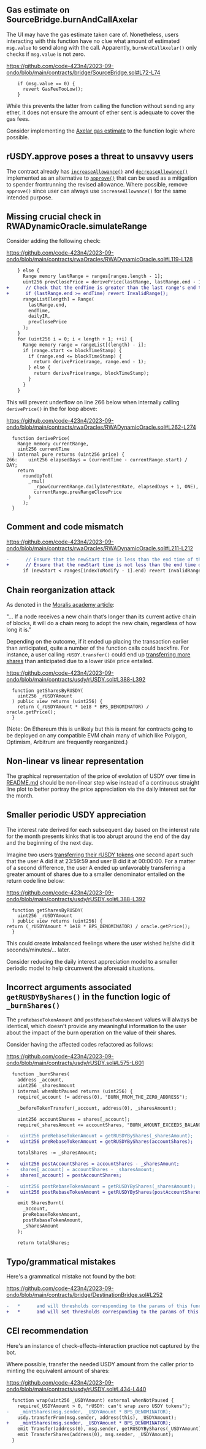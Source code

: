 ## Gas estimate on SourceBridge.burnAndCallAxelar
The UI may have the gas estimate taken care of. Nonetheless, users interacting with this function have no clue what amount of estimated `msg.value` to send along with the call. Apparently, `burnAndCallAxelar()` only checks if `msg.value` is not zero. 

https://github.com/code-423n4/2023-09-ondo/blob/main/contracts/bridge/SourceBridge.sol#L72-L74

```solidity
    if (msg.value == 0) {
      revert GasFeeTooLow();
    }
```
While this prevents the latter from calling the function without sending any ether, it does not ensure the amount of ether sent is adequate to cover the gas fees.

Consider implementing the [Axelar gas estimate](https://docs.axelar.dev/dev/general-message-passing/gas-services/pay-gas) to the function logic where possible.

## rUSDY.approve poses a threat to unsavvy users 
The contract already has [`increaseAllowance()`](https://github.com/code-423n4/2023-09-ondo/blob/main/contracts/usdy/rUSDY.sol#L327-L337) and [`decreaseAllowance()`](https://github.com/code-423n4/2023-09-ondo/blob/main/contracts/usdy/rUSDY.sol#L353-L364) implemented as an alternative to [`approve()`](https://github.com/code-423n4/2023-09-ondo/blob/main/contracts/usdy/rUSDY.sol#L276-L279) that can be used as a mitigation to spender frontrunning the revised allowance. Where possible, remove `approve()` since user can always use `increaseAllowance()` for the same intended purpose.

## Missing crucial check in RWADynamicOracle.simulateRange
Consider adding the following check:  

https://github.com/code-423n4/2023-09-ondo/blob/main/contracts/rwaOracles/RWADynamicOracle.sol#L119-L128

```diff
    } else {
      Range memory lastRange = ranges[ranges.length - 1];
      uint256 prevClosePrice = derivePrice(lastRange, lastRange.end - 1);
+      // Check that the endTime is greater than the last range's end time
+      if (lastRange.end >= endTime) revert InvalidRange();
      rangeList[length] = Range(
        lastRange.end,
        endTime,
        dailyIR,
        prevClosePrice
      );
    }
    for (uint256 i = 0; i < length + 1; ++i) {
      Range memory range = rangeList[(length) - i];
      if (range.start <= blockTimeStamp) {
        if (range.end <= blockTimeStamp) {
          return derivePrice(range, range.end - 1);
        } else {
          return derivePrice(range, blockTimeStamp);
        }
      }
    }
```
This will prevent underflow on line 266 below when internally calling `derivePrice()` in the for loop above:

https://github.com/code-423n4/2023-09-ondo/blob/main/contracts/rwaOracles/RWADynamicOracle.sol#L262-L274

```solidity
  function derivePrice(
    Range memory currentRange,
    uint256 currentTime
  ) internal pure returns (uint256 price) {
266:    uint256 elapsedDays = (currentTime - currentRange.start) / DAY;
    return
      roundUpTo8(
        _rmul(
          _rpow(currentRange.dailyInterestRate, elapsedDays + 1, ONE),
          currentRange.prevRangeClosePrice
        )
      );
  }
```
## Comment and code mismatch
https://github.com/code-423n4/2023-09-ondo/blob/main/contracts/rwaOracles/RWADynamicOracle.sol#L211-L212

```diff
-      // Ensure that the newStart time is less than the end time of the previous range
+      // Ensure that the newStart time is not less than the end time of the previous range
      if (newStart < ranges[indexToModify - 1].end) revert InvalidRange();
```
## Chain reorganization attack
As denoted in the [Moralis academy article](https://academy.moralis.io/blog/what-is-chain-reorganization):

"... If a node receives a new chain that’s longer than its current active chain of blocks, it will do a chain reorg to adopt the new chain, regardless of how long it is."

Depending on the outcome, if it ended up placing the transaction earlier than anticipated, quite a number of the function calls could backfire. For instance, a user calling `rUSDY.transfer()` could end up [transferring more shares](https://github.com/code-423n4/2023-09-ondo/blob/main/contracts/usdy/rUSDY.sol#L451) than anticipated due to a lower `USDY` price entailed.

https://github.com/code-423n4/2023-09-ondo/blob/main/contracts/usdy/rUSDY.sol#L388-L392

```solidity
  function getSharesByRUSDY(
    uint256 _rUSDYAmount
  ) public view returns (uint256) {
    return (_rUSDYAmount * 1e18 * BPS_DENOMINATOR) / oracle.getPrice();
  }
```
(Note: On Ethereum this is unlikely but this is meant for contracts going to be deployed on any compatible EVM chain many of which like Polygon, Optimism, Arbitrum are frequently reorganized.)

## Non-linear vs linear representation 
The graphical representation of the price of evolution of USDY over time in [README.md](https://github.com/code-423n4/2023-09-ondo) should be non-linear step wise instead of a continuous straight line plot to better portray the price appreciation via the daily interest set for the month. 

## Smaller periodic USDY appreciation
The interest rate derived for each subsequent day based on the interest rate for the month presents kinks that is too abrupt around the end of the day and the beginning of the next day.

Imagine two users [transferring their rUSDY tokens](https://github.com/code-423n4/2023-09-ondo/blob/main/contracts/usdy/rUSDY.sol#L468) one second apart such that the user A did it at 23:59:59 and user B did it at 00:00:00. For a matter of a second difference, the user A ended up unfavorably transferring a greater amount of shares due to a smaller denominator entailed on the return code line below: 

https://github.com/code-423n4/2023-09-ondo/blob/main/contracts/usdy/rUSDY.sol#L388-L392

```solidity
  function getSharesByRUSDY(
    uint256 _rUSDYAmount
  ) public view returns (uint256) {
return (_rUSDYAmount * 1e18 * BPS_DENOMINATOR) / oracle.getPrice();
  }
```
This could create imbalanced feelings where the user wished he/she did it seconds/minutes/... later.

Consider reducing the daily interest appreciation model to a smaller periodic model to help circumvent the aforesaid situations. 

## Incorrect arguments associated `getRUSDYByShares()` in the function logic of `_burnShares()`
The `preRebaseTokenAmount` and `postRebaseTokenAmount` values will always be identical, which doesn't provide any meaningful information to the user about the impact of the burn operation on the value of their shares.

Consider having the affected codes refactored as follows:

https://github.com/code-423n4/2023-09-ondo/blob/main/contracts/usdy/rUSDY.sol#L575-L601

```diff
  function _burnShares(
    address _account,
    uint256 _sharesAmount
  ) internal whenNotPaused returns (uint256) {
    require(_account != address(0), "BURN_FROM_THE_ZERO_ADDRESS");

    _beforeTokenTransfer(_account, address(0), _sharesAmount);

    uint256 accountShares = shares[_account];
    require(_sharesAmount <= accountShares, "BURN_AMOUNT_EXCEEDS_BALANCE");

-    uint256 preRebaseTokenAmount = getRUSDYByShares(_sharesAmount);
+    uint256 preRebaseTokenAmount = getRUSDYByShares(accountShares);

    totalShares -= _sharesAmount;

+    uint256 postAccountShares = accountShares - _sharesAmount;
-    shares[_account] = accountShares - _sharesAmount;
+    shares[_account] = postAccountShares;

-    uint256 postRebaseTokenAmount = getRUSDYByShares(_sharesAmount);
+    uint256 postRebaseTokenAmount = getRUSDYByShares(postAccountShares);

    emit SharesBurnt(
      _account,
      preRebaseTokenAmount,
      postRebaseTokenAmount,
      _sharesAmount
    );

    return totalShares;
```
## Typo/grammatical mistakes
Here's a grammatical mistake not found by the bot:

https://github.com/code-423n4/2023-09-ondo/blob/main/contracts/bridge/DestinationBridge.sol#L252

```diff
-   *      and will thresholds corresponding to the params of this function. Passing
+   *      and will set thresholds corresponding to the params of this function. Passing
```
## CEI recommendation
Here's an instance of check-effects-interaction practice not captured by the bot.

Where possible, transfer the needed USDY amount from the caller prior to minting the equivalent amount of shares: 

https://github.com/code-423n4/2023-09-ondo/blob/main/contracts/usdy/rUSDY.sol#L434-L440

```diff
  function wrap(uint256 _USDYAmount) external whenNotPaused {
    require(_USDYAmount > 0, "rUSDY: can't wrap zero USDY tokens");
-    _mintShares(msg.sender, _USDYAmount * BPS_DENOMINATOR);
    usdy.transferFrom(msg.sender, address(this), _USDYAmount);
+    _mintShares(msg.sender, _USDYAmount * BPS_DENOMINATOR);
    emit Transfer(address(0), msg.sender, getRUSDYByShares(_USDYAmount));
    emit TransferShares(address(0), msg.sender, _USDYAmount);
  }
```
